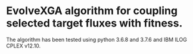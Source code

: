 # EvolveXGA algorithm for coupling selected target fluxes with fitness.
The algorithm has been tested using python 3.6.8 and 3.7.6 and IBM ILOG CPLEX v12.10.
